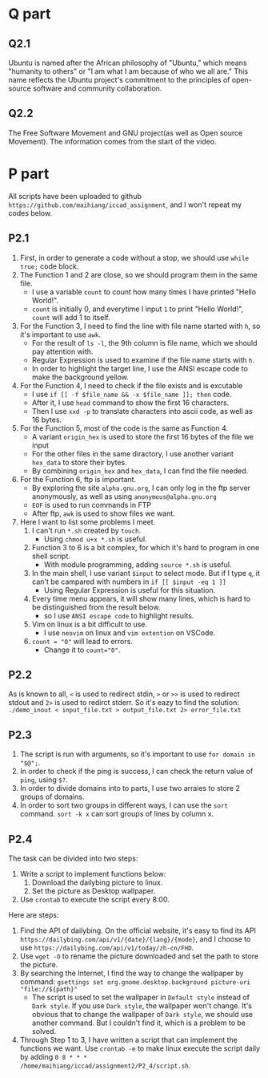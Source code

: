 # Q part
## Q2.1
Ubuntu is named after the African philosophy of "Ubuntu," which means "humanity to others" or "I am what I am because of who we all are." This name reflects the Ubuntu project's commitment to the principles of open-source software and community collaboration.

## Q2.2
The Free Software Movement and GNU project(as well as Open source Movement).
The information comes from the start of the video.

# P part
All scripts have been uploaded to github `https://github.com/maihiang/iccad_assignment`, and I won't repeat my codes below.
## P2.1
1. First, in order to generate a code without a stop, we should use `while true;` code block.
2. The Function 1 and 2 are close, so we should program them in the same file.
    - I use a variable `count` to count how many times I have printed "Hello World!".
    - `count` is initially 0, and everytime I input `1` to print "Hello World!", `count` will add 1 to itself.
3. For the Function 3, I need to find the line with file name started with `h`, so it's important to use `awk`.
    - For the result of `ls -l`, the 9th column is file name, which we should pay attention with.
    - Regular Expression is used to examine if the file name starts with `h`.
    - In order to highlight the target line, I use the ANSI escape code to make the background yellow.
4. For the Function 4, I need to check if the file exists and is excutable
    - I use `if [[ -f $file_name && -x $file_name ]]; then` code.
    - After it, I use `head` command to show the first 16 characters.
    - Then I use `xxd -p` to translate characters into ascii code, as well as 16 bytes.
5. For the Function 5, most of the code is the same as Function 4.
    - A variant `origin_hex` is used to store the first 16 bytes of the file we input
    - For the other files in the same diractory, I use another variant `hex_data` to store their bytes.
    - By combining `origin_hex` and `hex_data`, I can find the file needed.
6. For the Function 6, ftp is important.
    - By exploring the site `alpha.gnu.org`, I can only log in the ftp server anonymously, as well as using `anonymous@alpha.gnu.org`
    - `EOF` is used to run commands in FTP
    - After ftp, `awk` is used to show files we want.
7. Here I want to list some problems I meet.
    1. I can't run `*.sh` created by `touch`.
        - Using `chmod u+x *.sh` is useful.
    2. Function 3 to 6 is a bit complex, for which it's hard to program in one shell script.
        - With module programming, adding `source *.sh` is useful.
    3. In the main shell, I use variant `$input` to select mode. But if I type `q`, it can't be campared with numbers in `if [[ $input -eq 1 ]] `
        - Using Regular Expression is useful for this situation.
    4. Every time menu appears, it will show many lines, which is hard to be distinguished from the result below.
        - so I use `ANSI escape code` to highlight results.
    5. Vim on linux is a bit difficult to use.
        - I use `neovim` on linux and `vim extention` on VSCode.
    6. `count = "0"` will lead to errors.
        - Change it to `count="0"`.

## P2.2
As is known to all, `<` is used to redirect stdin, `>` or `>>` is used to redirect stdout and `2>` is used to redirct stderr.
So it's eazy to find the solution: 
`./demo_inout < input_file.txt > output_file.txt 2> error_file.txt`

## P2.3
1. The script is run with arguments, so it's important to use `for domain in "$@";`.
2. In order to check if the ping is success, I can check the return value of `ping`, using `$?`.
3. In order to divide domains into to parts, I use two arraies to store 2 groups of domains.
4. In order to sort two groups in different ways, I can use the `sort` command. `sort -k x` can sort groups of lines by column x.

## P2.4
The task can be divided into two steps:
1. Write a script to implement functions below:
   1. Download the dailybing picture to linux.
   2. Set the picture as Desktop wallpaper.
2. Use `crontab` to execute the script every 8:00.

Here are steps:
1. Find the API of dailybing. On the official website, it's easy to find its API `https://dailybing.com/api/v1/{date}/{lang}/{mode}`, and I choose to use `https://dailybing.com/api/v1/today/zh-cn/FHD`.
2. Use `wget -O` to rename the picture downloaded and set the path to store the picture.
3. By searching the Internet, I find the way to change the wallpaper by command: `gsettings set org.gnome.desktop.background picture-uri "file://${path}"`
    - The script is used to set the wallpaper in `Default style` instead of `Dark style`. If you use `Dark style`, the wallpaper won't change. It's obvious that to change the wallpaper of `Dark style`, we should use another command. But I couldn't find it, which is a problem to be solved.
4. Through Step 1 to 3, I have written a script that can implement the functions we want. Use `crontab -e` to make linux execute the script daily by adding `0 8 * * * /home/maihiang/iccad/assignment2/P2_4/script.sh`.
